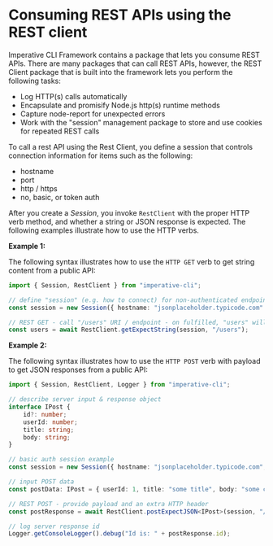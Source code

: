 # Consuming REST APIs using the REST client

Imperative CLI Framework contains a package that lets you consume REST APIs. There are many packages that can call REST APIs, however, the REST Client package that is built into the framework lets you perform the following tasks:

- Log HTTP(s) calls automatically
- Encapsulate and promisify Node.js http(s) runtime methods
- Capture node-report for unexpected errors
- Work with the "session" management package to store and use cookies for repeated REST calls

To call a rest API using the Rest Client, you define a session that controls connection information for items such as the following:
- hostname
- port
- http / https
- no, basic, or token auth

After you create a *Session*, you invoke `RestClient` with the proper HTTP verb method, and whether a string or JSON response is expected. The following examples illustrate how to use the HTTP verbs.

**Example 1:**

The following syntax illustrates how to use the `HTTP GET` verb to get string content from a public API:

```typescript
import { Session, RestClient } from "imperative-cli";

// define "session" (e.g. how to connect) for non-authenticated endpoint
const session = new Session({ hostname: "jsonplaceholder.typicode.com" });

// REST GET - call "/users" URI / endpoint - on fulfilled, "users" will contain text user response
const users = await RestClient.getExpectString(session, "/users");
```

**Example 2:**

The following syntax illustrates how to use the `HTTP POST` verb with payload to get JSON responses from a public API:

```typescript
import { Session, RestClient, Logger } from "imperative-cli";

// describe server input & response object
interface IPost {
    id?: number;
    userId: number;
    title: string;
    body: string;
}

// basic auth session example
const session = new Session({ hostname: "jsonplaceholder.typicode.com", type: "basic", user: "someUser", password: "somePass" });

// input POST data
const postData: IPost = { userId: 1, title: "some title", body: "some content" };

// REST POST - provide payload and an extra HTTP header
const postResponse = await RestClient.postExpectJSON<IPost>(session, "/posts", [{ "Content-Type": "application/json" }], postData);

// log server response id
Logger.getConsoleLogger().debug("Id is: " + postResponse.id);
```
